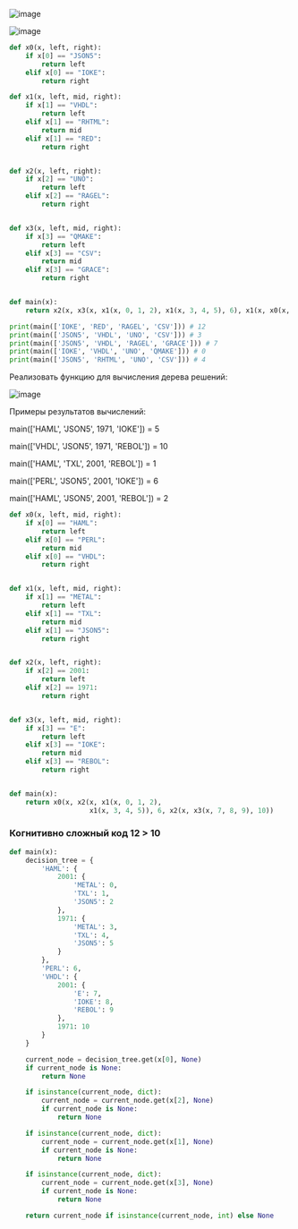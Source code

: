 ![image](https://github.com/mir4sem/python/assets/70198995/0d8d0429-3afc-4497-a034-91587f3f28e8)

![image](https://github.com/mir4sem/python/assets/70198995/8ecba489-f697-4710-ab2d-5657bcc531bb)

```python
def x0(x, left, right):
    if x[0] == "JSON5":
        return left
    elif x[0] == "IOKE":
        return right

def x1(x, left, mid, right):
    if x[1] == "VHDL":
        return left
    elif x[1] == "RHTML":
        return mid
    elif x[1] == "RED":
        return right


def x2(x, left, right):
    if x[2] == "UNO":
        return left
    elif x[2] == "RAGEL":
        return right


def x3(x, left, mid, right):
    if x[3] == "QMAKE":
        return left
    elif x[3] == "CSV":
        return mid
    elif x[3] == "GRACE":
        return right


def main(x):
    return x2(x, x3(x, x1(x, 0, 1, 2), x1(x, 3, 4, 5), 6), x1(x, x0(x, 7, 8), x3(x, 9, 10, 11), 12))

print(main(['IOKE', 'RED', 'RAGEL', 'CSV'])) # 12
print(main(['JSON5', 'VHDL', 'UNO', 'CSV'])) # 3
print(main(['JSON5', 'VHDL', 'RAGEL', 'GRACE'])) # 7
print(main(['IOKE', 'VHDL', 'UNO', 'QMAKE'])) # 0
print(main(['JSON5', 'RHTML', 'UNO', 'CSV'])) # 4
```

Реализовать функцию для вычисления дерева решений:

![image](https://github.com/mir4sem/python/assets/70198995/57b59551-b872-4ad1-9cef-7f3c1dcca4c2)

Примеры результатов вычислений:

main(['HAML', 'JSON5', 1971, 'IOKE']) = 5

main(['VHDL', 'JSON5', 1971, 'REBOL']) = 10

main(['HAML', 'TXL', 2001, 'REBOL']) = 1

main(['PERL', 'JSON5', 2001, 'IOKE']) = 6

main(['HAML', 'JSON5', 2001, 'REBOL']) = 2

```python
def x0(x, left, mid, right):
    if x[0] == "HAML":
        return left
    elif x[0] == "PERL":
        return mid
    elif x[0] == "VHDL":
        return right


def x1(x, left, mid, right):
    if x[1] == "METAL":
        return left
    elif x[1] == "TXL":
        return mid
    elif x[1] == "JSON5":
        return right


def x2(x, left, right):
    if x[2] == 2001:
        return left
    elif x[2] == 1971:
        return right


def x3(x, left, mid, right):
    if x[3] == "E":
        return left
    elif x[3] == "IOKE":
        return mid
    elif x[3] == "REBOL":
        return right


def main(x):
    return x0(x, x2(x, x1(x, 0, 1, 2),
                    x1(x, 3, 4, 5)), 6, x2(x, x3(x, 7, 8, 9), 10))

```

### Когнитивно сложный код 12 > 10
```python
def main(x):
    decision_tree = {
        'HAML': {
            2001: {
                'METAL': 0,
                'TXL': 1,
                'JSON5': 2
            },
            1971: {
                'METAL': 3,
                'TXL': 4,
                'JSON5': 5
            }
        },
        'PERL': 6,
        'VHDL': {
            2001: {
                'E': 7,
                'IOKE': 8,
                'REBOL': 9
            },
            1971: 10
        }
    }

    current_node = decision_tree.get(x[0], None)
    if current_node is None:
        return None

    if isinstance(current_node, dict):
        current_node = current_node.get(x[2], None)
        if current_node is None:
            return None

    if isinstance(current_node, dict):
        current_node = current_node.get(x[1], None)
        if current_node is None:
            return None

    if isinstance(current_node, dict):
        current_node = current_node.get(x[3], None)
        if current_node is None:
            return None

    return current_node if isinstance(current_node, int) else None
```
